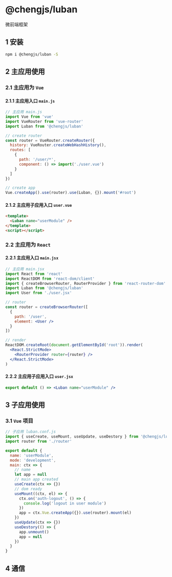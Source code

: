 # @chengjs/luban

微前端框架

## 1 安装

```bash
npm i @chengjs/luban -S
```

## 2 主应用使用

### 2.1 主应用为 `Vue`

#### 2.1.1 主应用入口 `main.js`

```js
// 主应用 main.js
import Vue from 'vue'
import VueRouter from 'vue-router'
import Luban from '@chengjs/luban'

// create router
const router = VueRouter.createRouter({
  history: VueRouter.createWebHashHistory(),
  routes: [
    {
      path: '/user/*',
      component: () => import('./user.vue')
    }
  ]
})

// create app
Vue.createApp().use(router).use(Luban, {}).mount('#root')
```

#### 2.1.2 主应用子应用入口 `user.vue`

```html
<template>
  <Luban name="userModule" />
</template>
<script></script>
```

### 2.2 主应用为 `React`

#### 2.2.1 主应用入口 `main.jsx`

```jsx
// 主应用 main.jsx
import React from 'react'
import ReactDOM from 'react-dom/client'
import { createBrowserRouter, RouterProvider } from 'react-router-dom'
import Luban from '@chengjs/luban'
import User from './user.jsx'

// router
const router = createBrowserRouter([
  {
    path: '/user',
    element: <User />
  }
])

// render
ReactDOM.createRoot(document.getElementById('root')).render(
  <React.StrictMode>
    <RouterProvider router={router} />
  </React.StrictMode>
)
```

#### 2.2.2 主应用子应用入口 `user.jsx`

```jsx
export default () => <Luban name="userModule" />
```

## 3 子应用使用

### 3.1 `Vue` 项目

```js
// 子应用 luban.conf.js
import { useCreate, useMount, useUpdate, useDestory } from '@chengjs/luban'
import router from './router'

export default {
  name: 'userModule',
  mode: 'development',
  main: ctx => {
    // name
    let app = null
    // main app created
    useCreate(ctx => {})
    // dom ready
    useMount((ctx, el) => {
      ctx.on('auth-logout', () => {
        console.log('logout in user module')
      })
      app = ctx.Vue.createApp({}).use(router).mount(el)
    })
    useUpdate(ctx => {})
    useDestory(() => {
      app.unmount()
      app = null
    })
  }
}
```

## 4 通信
